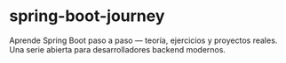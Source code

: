 # spring-boot-journey
Aprende Spring Boot paso a paso — teoría, ejercicios y proyectos reales. Una serie abierta para desarrolladores backend modernos.
